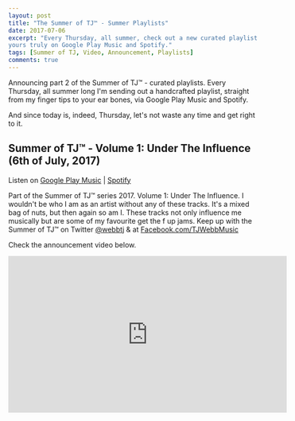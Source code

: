 ```yaml
---
layout: post
title: "The Summer of TJ™ - Summer Playlists"
date: 2017-07-06
excerpt: "Every Thursday, all summer, check out a new curated playlist from
yours truly on Google Play Music and Spotify."
tags: [Summer of TJ, Video, Announcement, Playlists]
comments: true
---
```


Announcing part 2 of the Summer of TJ™ - curated playlists. Every Thursday, all
summer long I'm sending out a handcrafted playlist, straight from my finger tips
to your ear bones, via Google Play Music and Spotify.

And since today is, indeed, Thursday, let's not waste any time and get right to
it.

## Summer of TJ™ - Volume 1: Under The Influence (6th of July, 2017)

Listen on [Google Play Music](https://play.google.com/music/playlist/AMaBXylsG5y9dOikjLaqSKGJdx3gNL5qGcL-eRd0yKgMWmvBzp-_AerWFfoP5JrXJgf_RUOYMwJmGxu2Pk0FYqujdpi-fOkSTw%3D%3D) |
[Spotify](https://open.spotify.com/user/webbtj/playlist/0LbnxB6RsDiTtqr4aY1DdA)

Part of the Summer of TJ™ series 2017. Volume 1: Under The Influence.
I wouldn't be who I am as an artist without any of these tracks. It's a mixed
bag of nuts, but then again so am I. These tracks not only influence me
musically but are some of my favourite get the f up jams. Keep up with the
Summer of TJ™ on Twitter [@webbtj](http://twitter.com/webbtj) & at
[Facebook.com/TJWebbMusic](http://facebook.com/TJWebbMusic)

Check the announcement video below.
<iframe width="560" height="315" src="https://www.youtube.com/embed/zw670b0-tnQ"
frameborder="0" allowfullscreen></iframe>
